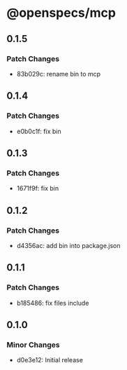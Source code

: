 # @openspecs/mcp

## 0.1.5

### Patch Changes

- 83b029c: rename bin to mcp

## 0.1.4

### Patch Changes

- e0b0c1f: fix bin

## 0.1.3

### Patch Changes

- 1671f9f: fix bin

## 0.1.2

### Patch Changes

- d4356ac: add bin into package.json

## 0.1.1

### Patch Changes

- b185486: fix files include

## 0.1.0

### Minor Changes

- d0e3e12: Initial release
